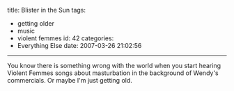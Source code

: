 title: Blister in the Sun
tags:
  - getting older
  - music
  - violent femmes
id: 42
categories:
  - Everything Else
date: 2007-03-26 21:02:56
---

You know there is something wrong with the world when you start hearing Violent Femmes songs about masturbation in the background of Wendy's commercials. Or maybe I'm just getting old.
